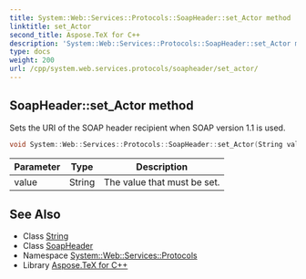 ```yaml
---
title: System::Web::Services::Protocols::SoapHeader::set_Actor method
linktitle: set_Actor
second_title: Aspose.TeX for C++
description: 'System::Web::Services::Protocols::SoapHeader::set_Actor method. Sets the URI of the SOAP header recipient when SOAP version 1.1 is used in C++.'
type: docs
weight: 200
url: /cpp/system.web.services.protocols/soapheader/set_actor/
---
```

## SoapHeader::set_Actor method


Sets the URI of the SOAP header recipient when SOAP version 1.1 is used.

```cpp
void System::Web::Services::Protocols::SoapHeader::set_Actor(String value)
```


| Parameter | Type | Description |
| --- | --- | --- |
| value | String | The value that must be set. |

## See Also

* Class [String](../../../system/string/)
* Class [SoapHeader](../)
* Namespace [System::Web::Services::Protocols](../../)
* Library [Aspose.TeX for C++](../../../)
